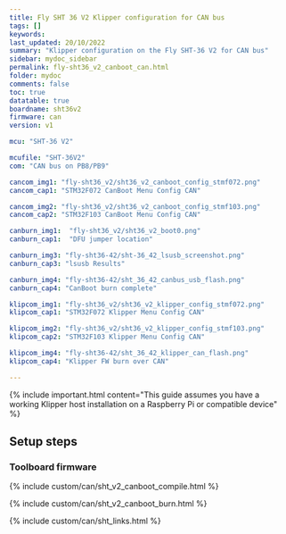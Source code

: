 ```yaml
---
title: Fly SHT 36 V2 Klipper configuration for CAN bus
tags: []
keywords: 
last_updated: 20/10/2022
summary: "Klipper configuration on the Fly SHT-36 V2 for CAN bus"
sidebar: mydoc_sidebar
permalink: fly-sht36_v2_canboot_can.html
folder: mydoc
comments: false
toc: true
datatable: true
boardname: sht36v2
firmware: can
version: v1

mcu: "SHT-36 V2"

mcufile: "SHT-36V2"
com: "CAN bus on PB8/PB9"

cancom_img1: "fly-sht36_v2/sht36_v2_canboot_config_stmf072.png"
cancom_cap1: "STM32F072 CanBoot Menu Config CAN"

cancom_img2: "fly-sht36_v2/sht36_v2_canboot_config_stmf103.png"
cancom_cap2: "STM32F103 CanBoot Menu Config CAN"

canburn_img1:  "fly-sht36_v2/sht36_v2_boot0.png"
canburn_cap1:  "DFU jumper location" 

canburn_img3: "fly-sht36-42/sht-36_42_lsusb_screenshot.png"
canburn_cap3: "lsusb Results"

canburn_img4: "fly-sht36-42/sht_36_42_canbus_usb_flash.png"
canburn_cap4: "CanBoot burn complete"

klipcom_img1: "fly-sht36_v2/sht36_v2_klipper_config_stmf072.png"
klipcom_cap1: "STM32F072 Klipper Menu Config CAN"

klipcom_img2: "fly-sht36_v2/sht36_v2_klipper_config_stmf103.png"
klipcom_cap2: "STM32F103 Klipper Menu Config CAN"

klipcom_img4: "fly-sht36-42/sht_36_42_klipper_can_flash.png"
klipcom_cap4: "Klipper FW burn over CAN"

---
```


{% include important.html content="This guide assumes you have a working Klipper host installation on a Raspberry Pi or compatible device" %}



## Setup steps

### Toolboard firmware

{% include custom/can/sht_v2_canboot_compile.html %}

{% include custom/can/sht_v2_canboot_burn.html %}

{% include custom/can/sht_links.html %}

